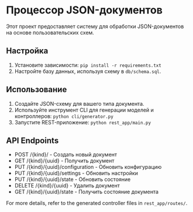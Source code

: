 # Процессор JSON-документов

Этот проект предоставляет систему для обработки JSON-документов на основе пользовательских схем.
## Настройка
1. Установите зависимости:
 `pip install -r requirements.txt`
2. Настройте базу данных, используя схему в `db/schema.sql`.

## Использование

1. Создайте JSON-схему для вашего типа документа.
2. Используйте инструмент CLI для генерации моделей и контроллеров:
 `python cli/generator.py`
3. Запустите REST-приложение:
 `python rest_app/main.py`

## API Endpoints

- POST /{kind}/ - Создать новый документ
- GET /{kind}/{uuid} - Получить документ
- PUT /{kind}/{uuid}/configuration - Обновить конфигурацию
- PUT /{kind}/{uuid}/settings - Обновить настройки
- PUT /{kind}/{uuid}/state - Обновить состояние
- DELETE /{kind}/{uuid} - Удалить документ
- GET /{kind}/{uuid}/state - Получить состояние документа

For more details, refer to the generated controller files in `rest_app/routes/`.